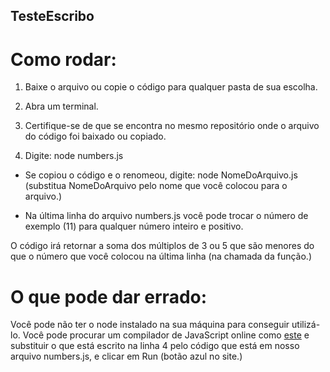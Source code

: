 ## TesteEscribo

# Como rodar:


1. Baixe o arquivo ou copie o código para qualquer pasta de sua escolha.


2. Abra um terminal.


3. Certifique-se de que se encontra no mesmo repositório onde o arquivo do código foi baixado ou copiado.


4. Digite: node numbers.js


- Se copiou o código e o renomeou, digite: node NomeDoArquivo.js (substitua NomeDoArquivo pelo nome que você colocou para o arquivo.)


- Na última linha do arquivo numbers.js você pode trocar o número de exemplo (11) para qualquer número inteiro e positivo.


O código irá retornar a soma dos múltiplos de 3 ou 5 que são menores do que o número que você colocou na última linha (na chamada da função.)


# O que pode dar errado:


Você pode não ter o node instalado na sua máquina para conseguir utilizá-lo. Você pode procurar um compilador de JavaScript online como [este](https://www.programiz.com/javascript/online-compiler/) e substituir o que está escrito na linha 4 pelo código que está em nosso arquivo numbers.js, e clicar em Run (botão azul no site.)
